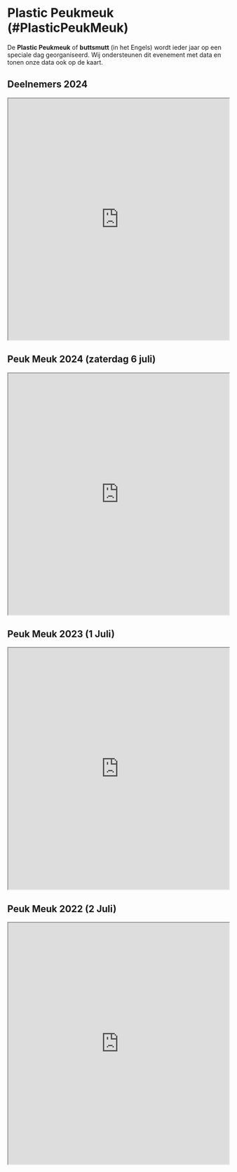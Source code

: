 # Plastic Peukmeuk (#PlasticPeukMeuk)

De **Plastic Peukmeuk** of **buttsmutt** (in het Engels) wordt ieder jaar op een speciale dag georganiseerd.
Wij ondersteunen dit evenement met data en tonen onze data ook op de kaart.

## Deelnemers 2024

<iframe width=100% height="550px" frameBorder="1px" src="https://www.google.com/maps/d/u/0/viewer?ll=52.196607666629504%2C5.877005083740201&z=8&mid=1yD6PuYEq0faP2Z8FK2I8TgjEc20Z30E"></iframe>

## Peuk Meuk 2024 (zaterdag 6 juli)

<iframe width=100% height="550px" frameBorder="1px" src="https://litterapp.net/grafana/public-dashboards/e7e7b521f75347228306c7d42534372b"></iframe>

## Peuk Meuk 2023 (1 Juli)

<iframe width=100% height="550px" frameBorder="1px" src="https://litterapp.net/grafana/public-dashboards/63d53d7e54fb43fd97858ecd8055fe0b"></iframe>

## Peuk Meuk 2022 (2 Juli)

<iframe width=100% height="550px" frameBorder="1px" src="https://litterapp.net/grafana/public-dashboards/5856542857364b349397bf992023cac9"></iframe>